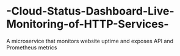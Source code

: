 # -Cloud-Status-Dashboard-Live-Monitoring-of-HTTP-Services-
A microservice that monitors website uptime and exposes API and Prometheus metrics
